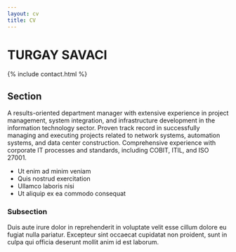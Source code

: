 ```yaml
---
layout: cv
title: CV
---
```


# TURGAY SAVACI

{% include contact.html %}

## Section

A results-oriented department manager with extensive experience in project management, system integration, and infrastructure development in the information technology sector. Proven track record in successfully managing and executing projects related to network systems, automation systems, and data center construction. Comprehensive experience with corporate IT processes and standards, including COBIT, ITIL, and ISO 27001. 

* Ut enim ad minim veniam
* Quis nostrud exercitation
* Ullamco laboris nisi
* Ut aliquip ex ea commodo consequat

### Subsection

Duis aute irure dolor in reprehenderit in voluptate velit esse cillum dolore eu fugiat nulla pariatur. Excepteur sint occaecat cupidatat non proident, sunt in culpa qui officia deserunt mollit anim id est laborum.
